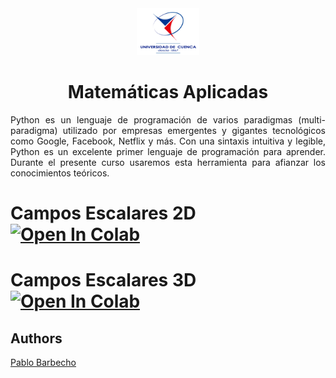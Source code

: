 <div align="center" class="row">
  <div class="column">
    <img src="images/ucuenca.png" alt="Snow" style="width:20%">
  </div>
</div>

<h1 align="center">Matemáticas Aplicadas</h1>


<p align="justify">
Python es un lenguaje de programación de varios paradigmas (multi-paradigma) utilizado por empresas emergentes y gigantes tecnológicos como Google, Facebook, Netflix y más. Con una sintaxis intuitiva y legible, Python es un excelente primer lenguaje de programación para aprender. Durante el presente curso usaremos esta herramienta para afianzar los conocimientos teóricos. 
</p>

# Campos Escalares 2D [![Open In Colab](https://colab.research.google.com/assets/colab-badge.svg)](https://githubtocolab.com/Pbarbecho/Mates_Aplicadas_IT/blob/main/notebooks/campo_escalar_2d.ipynb)
# Campos Escalares 3D [![Open In Colab](https://colab.research.google.com/assets/colab-badge.svg)](https://githubtocolab.com/Pbarbecho/Mates_Aplicadas_IT/blob/main/notebooks/campo_escalar_2d.ipynb)


## Authors ##
[Pablo Barbecho](https://www.pbarbecho.com)
